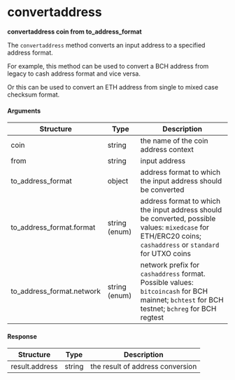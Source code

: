 # convertaddress

**convertaddress coin from to_address_format**

The `convertaddress` method converts an input address to a specified address format.

For example, this method can be used to convert a BCH address from legacy to cash address format and vice versa.

Or this can be used to convert an ETH address from single to mixed case checksum format.

#### Arguments

| Structure                 | Type          | Description                                                                                                                                                 |
| -----------------         | ------        | -------------------------------------------------------------                                                                                               |
| coin                      | string        | the name of the coin address context                                                                                                                        |
| from                      | string        | input address                                                                                                                                               |
| to_address_format         | object        | address format to which the input address should be converted                                                                                               |
| to_address_format.format  | string (enum) | address format to which the input address should be converted, possible values: `mixedcase` for ETH/ERC20 coins; `cashaddress` or `standard` for UTXO coins |
| to_address_format.network | string (enum) | network prefix for `cashaddress` format. Possible values: `bitcoincash` for BCH mainnet; `bchtest` for BCH testnet; `bchreg` for BCH regtest                |

#### Response

| Structure               | Type             | Description                                                                      |
| ----------------------- | ---------------- | -------------------------------------------------------------------------------- |
| result.address          | string           | the result of address conversion                                                 |

<div style="margin-top: 0.5rem;">

<collapse-text hidden title="Examples">

#### :pushpin: Examples

#### Command (ETH single case address to mixed checksum)

```bash  
curl --url "http://127.0.0.1:7783/" --data "{
  \"userpass\":\"$userpass\",
  \"method\":\"convertaddress\",
  \"coin\":\"ETH\",
  \"from\":\"0xfb6916095ca1df60bb79ce92ce3ea74c37c5d359\",
  \"to_address_format\":{
    \"format\":\"mixedcase\"
  }
}"
```

#### Response

```json
{
  "result":{
    "address":"0xfB6916095ca1df60bB79Ce92cE3Ea74c37c5d359"
  }
}
```

#### Command (BCH legacy to cash address)

```bash
curl --url "http://127.0.0.1:7783/" --data "{
  \"userpass\":\"$userpass\",
  \"method\":\"convertaddress\",
  \"coin\":\"BCH\",
  \"from\":\"1DmFp16U73RrVZtYUbo2Ectt8mAnYScpqM\",
  \"to_address_format\":{
    \"format\":\"cashaddress\",
    \"network\":\"bitcoincash\"
  }
}"
```

#### Response

```json
{
  "result":{
    "address":"bitcoincash:qzxqqt9lh4feptf0mplnk58gnajfepzwcq9f2rxk55"
  }
}
```

#### Command (BCH cash address to legacy)

```bash
curl --url "http://127.0.0.1:7783/" --data "{
  \"userpass\":\"$userpass\",
  \"method\":\"convertaddress\",
  \"coin\":\"BCH\",
  \"from\":\"bitcoincash:qzxqqt9lh4feptf0mplnk58gnajfepzwcq9f2rxk55\",
  \"to_address_format\":{
    \"format\":\"standard\"
  }
}"
```

#### Response:

```json
{
  "result":{
    "address":"1DmFp16U73RrVZtYUbo2Ectt8mAnYScpqM"
  }
}
```

#### Command (Qtum wallet address to QRC20 contract address)

```bash
curl --url "http://127.0.0.1:7783/" --data "{
  \"userpass\":\"$userpass\",
  \"method\":\"convertaddress\",
  \"coin\":\"QRC20\",
  \"from\":\"qKVvtDqpnFGDxsDzck5jmLwdnD2jRH6aM8\",
  \"to_address_format\":{
    \"format\":\"contract\"
  }
}"
```

#### Response

```json
{
  "result":{
    "address":"0x1549128bbfb33b997949b4105b6a6371c998e212"
  }
}
```

#### Command (QRC20 contract address to Qtum wallet address)

```bash
curl --url "http://127.0.0.1:7783/" --data "{
  \"userpass\":\"$userpass\",
  \"method\":\"convertaddress\",
  \"coin\":\"QRC20\",
  \"from\":\"0x1549128bbfb33b997949b4105b6a6371c998e212\",
  \"to_address_format\":{
    \"format\":\"wallet\"
  }
}"
```

#### Response

```json
{
  "result":{
    "address":"qKVvtDqpnFGDxsDzck5jmLwdnD2jRH6aM8"
  }
}
```

</collapse-text>

</div>

